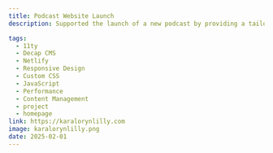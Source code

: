 ```yaml
---
title: Podcast Website Launch
description: Supported the launch of a new podcast by providing a tailored online platform that showcased content clearly, enabled easy updates, and helped grow the audience from day one.

tags:
  - 11ty
  - Decap CMS
  - Netlify
  - Responsive Design
  - Custom CSS
  - JavaScript
  - Performance
  - Content Management
  - project
  - homepage
link: https://karalorynlilly.com
image: karalorynlilly.png
date: 2025-02-01
---
```

